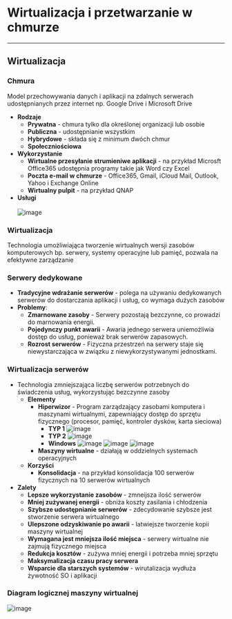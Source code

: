 # Wirtualizacja i przetwarzanie w chmurze
___
## Wirtualizacja
### Chmura
Model przechowywania danych i aplikacji na zdalnych serwerach udostępnianych przez internet np. Google Drive i Microsoft Drive
- **Rodzaje**
  - **Prywatna** - chmura tylko dla określonej organizacji lub osobie
  - **Publiczna** - udostępnianie wszystkim
  - **Hybrydowe** - składa się z minimum dwóch chmur
  - **Społeczniościowa**
- **Wykorzystanie**
  - **Wirtualne przesyłanie strumieniwe aplikacji** - na przykład Microsft Office365 udostępnia programy takie jak Word czy Excel
  - **Poczta e-mail w chmurze** - Office365, Gmail, iCloud Mail, Outlook, Yahoo i Exchange Online
  - **Wirtualny pulpit** - na przykład QNAP
- **Usługi** <br></br>
  ![image](https://github.com/user-attachments/assets/4e716121-9b04-4050-9dc9-3674dd1bc989)
### Wirtualizacja
Technologia umożliwiająca tworzenie wirtualnych wersji zasobów komputerowych bp. serwery, systemy operacyjne lub pamięć, pozwala na efektywne zarządzanie
### Serwery dedykowane
- **Tradycyjne wdrażanie serwerów** - polega na używaniu dedykowanych serwerów do dostarczania aplikacji i usług, co wymaga dużych zasobów
- **Problemy**:
  - **Zmarnowane zasoby** - Serwery pozostają bezczynne, co prowadzi do marnowania energii.
  - **Pojedynczy punkt awarii** - Awaria jednego serwera uniemożliwia dostęp do usług, ponieważ brak serwerów zapasowych.
  - **Rozrost serwerów** - Fizyczna przestrzeń na serwery staje się niewystarczająca w związku z niewykorzystywanymi jednostkami.
### Wirtualizacja serwerów
- Technologia zmniejszająca liczbę serwerów potrzebnych do świadczenia usług, wykorzystując bezczynne zasoby
  - **Elementy**
    - **Hiperwizor** - Program zarządzający zasobami komputera i maszynami wirtualnymi, zapewniający dostęp do sprzętu fizycznego (procesor, pamięć, kontroler dysków, karta sieciowa)
      - **TYP 1**
        ![image](https://github.com/user-attachments/assets/c4036987-5f13-4787-8c11-8a5addf15bd3)
      - **TYP 2**
        ![image](https://github.com/user-attachments/assets/a5fe3a1a-d938-4ee6-841e-5efedc61cac5)
      - **Windows**
        ![image](https://github.com/user-attachments/assets/d4aa8b7d-36d4-4ba1-880c-c23cf6ea9021)
        ![image](https://github.com/user-attachments/assets/2e33f2c3-5d99-4c1d-a5df-1d087717a136)
        ![image](https://github.com/user-attachments/assets/54a2aa78-1787-44b0-8790-261af0a56d10)
    - **Maszyny wirtualne** - działają w oddzielnych systemach operacyjnych
  - **Korzyści**
    - **Konsolidacja** - na przykład konsolidacja 100 serwerów fizycznych na 10 serwerów wirtualnych
- **Zalety**
  - **Lepsze wykorzystanie zasobów** - zmneijsza ilość serwerów
  - **Mniej zużywanej energii** - obniża koszty zasilania i chłodzenia
  - **Szybsze udostępnianie serwerów** - zdecydowanie szybsze jest stworzenie serwera wirtualnego
  - **Ulepszone odzyskiwanie po awarii** - latwiejsze tworzenie kopii maszyny wirtualnej
  - **Wymagana jest mniejsza ilość miejsca** - serwery wirtualne nie zajmują fizycznego miejsca
  - **Redukcja kosztów** - zużywa mniej energii i potrzeba mniej sprzętu
  - **Maksymalizacja czasu pracy serwera**
  - **Wsparcie dla starszych systemów** - wirutalizacja wydłuża żywotność SO i aplikacji
### Diagram logicznej maszyny wirtualnej
![image](https://github.com/user-attachments/assets/16ccffca-f5bf-41ed-aba4-f41c060d65a9)
